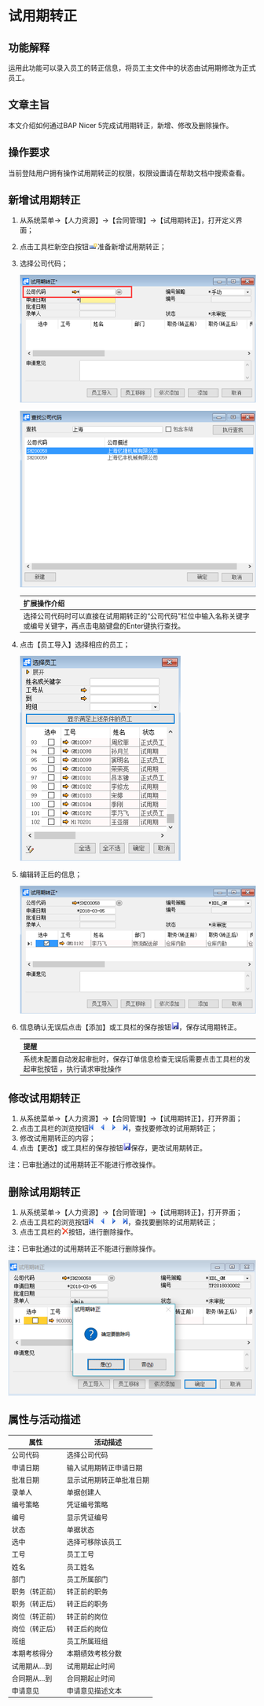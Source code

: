 # 试用期转正

## 功能解释

运用此功能可以录入员工的转正信息，将员工主文件中的状态由试用期修改为正式员工。

## 文章主旨

本文介绍如何通过BAP Nicer 5完成试用期转正，新增、修改及删除操作。

## 操作要求

当前登陆用户拥有操作试用期转正的权限，权限设置请在帮助文档中搜索查看。

## 新增试用期转正

1. 从系统菜单->【人力资源】->【合同管理】->【试用期转正】，打开定义界面；     

2. 点击工具栏新空白按钮![](images/kban.png)准备新增试用期转正；

3. 选择公司代码；

   ![](images/syqzz1.png)

   ![](images/syqzz2.png)

   | 扩展操作介绍                                                 |
   | ------------------------------------------------------------ |
   | 选择公司代码时可以直接在试用期转正的“公司代码”栏位中输入名称关键字或编号关键字，再点击电脑键盘的Enter键执行查找。 |

4. 点击【员工导入】选择相应的员工；

   ![](images/syqzz3.png)

5. 编辑转正后的信息；

   ![](images/syqzz4.png)

6. 信息确认无误后点击【添加】或工具栏的保存按钮![](images/bcan.png)，保存试用期转正。

   | 提醒                                                         |
   | ------------------------------------------------------------ |
   | 系统未配置自动发起审批时，保存订单信息检查无误后需要点击工具栏的发起审批按钮     ，执行请求审批操作 |

## 修改试用期转正

1. 从系统菜单->【人力资源】->【合同管理】->【试用期转正】，打开界面；
2. 点击工具栏的浏览按钮![](images/cg003.png)，查找要修改的试用期转正；
3. 修改试用期转正的内容；
4. 点击【更改】或工具栏的保存按钮![](images/bcan.png)保存，更改试用期转正。

注：已审批通过的试用期转正不能进行修改操作。

## 删除试用期转正

1. 从系统菜单->【人力资源】->【合同管理】->【试用期转正】，打开界面；
2. 点击工具栏的浏览按钮![](images/cg003.png)，查找要删除的试用期转正；
3. 点击工具栏的![](images/cgdel.png)按钮，进行删除操作。

注：已审批通过的试用期转正不能进行删除操作。

![](images/syqzz5.png)

## 属性与活动描述

| **属性**       | **活动描述**             |
| -------------- | ------------------------ |
| 公司代码       | 选择公司代码             |
| 申请日期       | 输入试用期转正申请日期   |
| 批准日期       | 显示试用期转正单批准日期 |
| 录单人         | 单据创建人               |
| 编号策略       | 凭证编号策略             |
| 编号           | 显示凭证编号             |
| 状态           | 单据状态                 |
| 选中           | 选择可移除该员工         |
| 工号           | 员工工号                 |
| 姓名           | 员工姓名                 |
| 部门           | 员工所属部门             |
| 职务（转正前） | 转正前的职务             |
| 职务（转正后） | 转正后的职务             |
| 岗位（转正前） | 转正前的岗位             |
| 岗位（转正后） | 转正后的岗位             |
| 班组           | 员工所属班组             |
| 本期考核得分   | 本期绩效考核分数         |
| 试用期从…到    | 试用期起止时间           |
| 合同期从…到    | 合同期起止时间           |
| 申请意见       | 申请意见描述文本         |